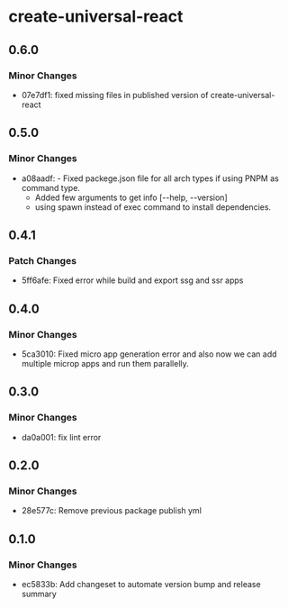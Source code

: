 # create-universal-react

## 0.6.0

### Minor Changes

- 07e7df1: fixed missing files in published version of create-universal-react

## 0.5.0

### Minor Changes

- a08aadf: - Fixed packege.json file for all arch types if using PNPM as command type.
  - Added few arguments to get info [--help, --version]
  - using spawn instead of exec command to install dependencies.

## 0.4.1

### Patch Changes

- 5ff6afe: Fixed error while build and export ssg and ssr apps

## 0.4.0

### Minor Changes

- 5ca3010: Fixed micro app generation error and also now we can add multiple microp apps and run them parallelly.

## 0.3.0

### Minor Changes

- da0a001: fix lint error

## 0.2.0

### Minor Changes

- 28e577c: Remove previous package publish yml

## 0.1.0

### Minor Changes

- ec5833b: Add changeset to automate version bump and release summary
